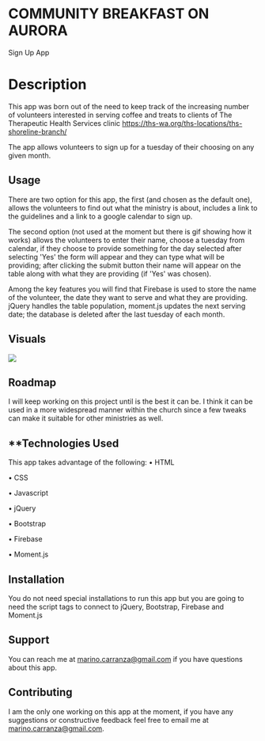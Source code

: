 # COMMUNITY BREAKFAST ON AURORA
Sign Up App


# **Description**
This app was born out of the need to keep track of the increasing number of volunteers interested in serving coffee and treats to clients of The Therapeutic Health Services clinic https://ths-wa.org/ths-locations/ths-shoreline-branch/

The app allows volunteers to sign up for a tuesday of their choosing on any given month.

## **Usage**

There are two option for this app, the first (and chosen as the default one), allows the volunteers to find out what the ministry is about, includes a link to the guidelines and a link to a google calendar to sign up.

The second option (not used at the moment but there is gif showing how it works) allows the volunteers to enter their name, choose a tuesday from calendar, if they choose to provide something for the day selected after selecting 'Yes' the form will appear and they can type what will be providing; after clicking the submit button their name will appear on the table along with what they are providing (if 'Yes' was chosen).

Among the key features you will find that Firebase is used to store the name of the volunteer, the date they want to serve and what they are providing.
jQuery handles the table population, moment.js updates the next serving date; the database is deleted after the last tuesday of each month.

## **Visuals**
<img src="./images/cbagif.gif">

## **Roadmap**
I will keep working on this project until is the best it can be.
I think it can be used in a more widespread manner within the church since a few tweaks can make it suitable for other ministries as well.

## **Technologies Used
This app takes advantage of the following:
•   HTML

•   CSS

•   Javascript

•   jQuery

•   Bootstrap

•   Firebase

•   Moment.js

## **Installation**
You do not need special installations to run this app but you are going to need the script tags to connect to jQuery, Bootstrap, Firebase and Moment.js

## **Support**
You can reach me at marino.carranza@gmail.com if you have questions about this app.

## **Contributing**
I am the only one working on this app at the moment, if you have any suggestions or constructive feedback feel free to email me at marino.carranza@gmail.com.

